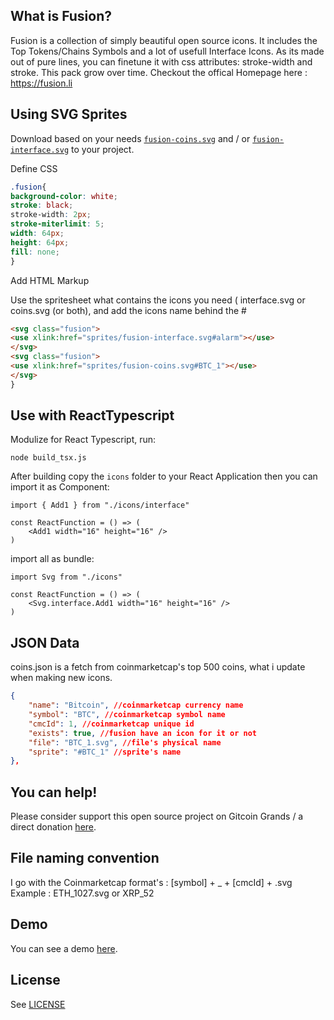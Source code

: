 What is Fusion?
----

Fusion is a collection of simply beautiful open source icons. It includes the Top Tokens/Chains Symbols and a lot of usefull Interface Icons. As its made out of pure lines, you can finetune it with css attributes: stroke-width and stroke. This pack grow over time. Checkout the offical Homepage here : https://fusion.li


Using SVG Sprites
----

Download based on your needs [`fusion-coins.svg`](sprites/fusion-coins.svg) and / or [`fusion-interface.svg`](sprites/fusion-interface.svg) to your project.

Define CSS

```css
.fusion{
background-color: white;
stroke: black;
stroke-width: 2px;
stroke-miterlimit: 5;
width: 64px;
height: 64px;
fill: none;
}
```

Add HTML Markup

Use the spritesheet what contains the icons you need ( interface.svg or coins.svg (or both), and add the icons name behind the #

```html
<svg class="fusion">
<use xlink:href="sprites/fusion-interface.svg#alarm"></use>
</svg>
<svg class="fusion">
<use xlink:href="sprites/fusion-coins.svg#BTC_1"></use>
</svg>
}
```


Use with ReactTypescript
----

Modulize for React Typescript, run:
```
node build_tsx.js
```

After building copy the `icons` folder to your React Application
then you can import it as Component:

```tsx
import { Add1 } from "./icons/interface"

const ReactFunction = () => (
    <Add1 width="16" height="16" />
)
```

import all as bundle:

```tsx
import Svg from "./icons"

const ReactFunction = () => (
    <Svg.interface.Add1 width="16" height="16" />
)
```


JSON Data
----

coins.json is a fetch from coinmarketcap's top 500 coins,
what i update when making new icons.

```json
{
	"name": "Bitcoin", //coinmarketcap currency name
	"symbol": "BTC", //coinmarketcap symbol name
	"cmcId": 1, //coinmarketcap unique id
	"exists": true, //fusion have an icon for it or not
	"file": "BTC_1.svg", //file's physical name
	"sprite": "#BTC_1" //sprite's name
},
```





You can help!
----

Please consider support this open source project on Gitcoin Grands / a direct donation [here](https://fusion.li/donate).


File naming convention
----

I go with the Coinmarketcap format's : [symbol] + _ + [cmcId] + .svg
Example : ETH_1027.svg or XRP_52



Demo
----

You can see a demo [here](https://fusion.li).



License
----
See [LICENSE](LICENSE)
